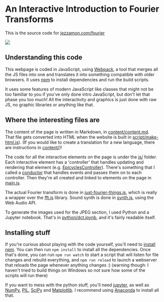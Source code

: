 # An Interactive Introduction to Fourier Transforms
This is the source code for [jezzamon.com/fourier](http://www.jezzamon.com/fourier)

![](promo/release/combo.gif)

## Understanding this code
This webpage is coded in JavaScript, using [Webpack](https://webpack.js.org/), a tool that merges all the JS files into one and translates it into something compatible with older browsers. It uses [npm](https://www.npmjs.com) to install dependencies and run the build scripts.

It uses some features of modern JavaScript like classes that might not be too familiar to you if you've only done intro JavaScript, but don't let that phase you too much! All the interactivity and graphics is just done with raw JS, no graphic libraries or anything like that.

## Where the interesting files are
The content of the page is written in Markdown, in [content/content.md](content/content.md). That file gets converted into HTML when the website is built in [script/make-html.js](script/make-html.js)). (If you would like to create a translation for a new language, there are instructions in [content/](content/))!

The code for all the interactive elements on the page is under the [js/](js/) folder. Each interactive element has a 'controller' that handles updating and rendering that element (e.g. [EpicyclesController](js/controller/epicycles-controller.js)). There's something that I called a [conductor](js/conductor.js) that handles events and passes them on to each controller. Then they're all created and linked to elements on the page in [main.js](js/main.js).

The actual Fourier transform is done in [just-fourier-things.js](js/just-fourier-things.js), which is really a wrapper over the [fft.js](https://www.npmjs.com/package/fft.js) library. Sound synth is done in [synth.js](js/synth.js), using the Web Audio API.

To generate the images used for the JPEG section, I used Python and a Jupyter notebook. That's in [python/dct.ipynb](python/dct.ipynb), and it's fairly readable itself.

## Installing stuff
If you're curious about playing with the code yourself, you'll need to [install npm](https://www.npmjs.com/get-npm). You can then run `npm install` to install all the dependencies. Once that's done, you can run `npm run watch` to start a script that will listen for file changes and rebuild everything, and `npm run reload` to launch a webserver that reloads the page whenever anything changes :)  (warning though: I haven't tried to build things on Windows so not sure how some of the scripts will run there)

If you want to mess with the python stuff, you'll need [jupyter](https://jupyter.org/), as well as [NumPy](http://www.numpy.org/), [PIL](http://www.pythonware.com/products/pil/), [SciPy](https://www.scipy.org/) and [Matplotlib](https://matplotlib.org/). I recommend using [Anaconda](https://www.anaconda.com/) to install all that.
